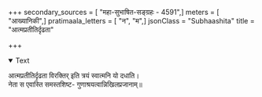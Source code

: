 +++
secondary_sources = [ "महा-सुभाषित-सङ्ग्रहः - 4591",]
meters = [ "आख्यानिकी",]
pratimaala_letters = [ "न", "म",]
jsonClass = "Subhaashita"
title = "आत्मप्रतीतिर्दृढता"

+++

<details open><summary>Text</summary>

आत्मप्रतीतिर्दृढता विरक्तिर् इति त्रयं स्वात्मनि यो दधाति।  
नेता स एवास्ति समस्तशिष्ट- गुणाश्रयत्वान्निखिलप्रजानाम्॥
</details>
